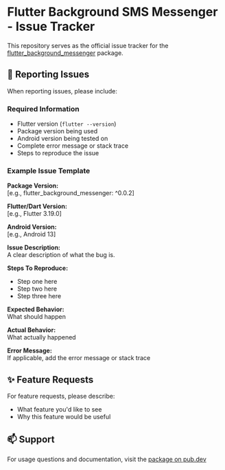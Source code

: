 # Flutter Background SMS Messenger - Issue Tracker

This repository serves as the official issue tracker for the [flutter_background_messenger](https://pub.dev/packages/flutter_background_messenger) package.

## 🐛 Reporting Issues

When reporting issues, please include:

### Required Information
- Flutter version (`flutter --version`)
- Package version being used
- Android version being tested on
- Complete error message or stack trace
- Steps to reproduce the issue

### Example Issue Template

**Package Version:**  
[e.g., flutter_background_messenger: ^0.0.2]

**Flutter/Dart Version:**  
[e.g., Flutter 3.19.0]

**Android Version:**  
[e.g., Android 13]

**Issue Description:**  
A clear description of what the bug is.

**Steps To Reproduce:**  
- Step one here
- Step two here
- Step three here

**Expected Behavior:**  
What should happen

**Actual Behavior:**  
What actually happened

**Error Message:**  
If applicable, add the error message or stack trace


## ✨ Feature Requests

For feature requests, please describe:
- What feature you'd like to see
- Why this feature would be useful

## 📫 Support

For usage questions and documentation, visit the [package on pub.dev](https://pub.dev/packages/flutter_background_messenger)
